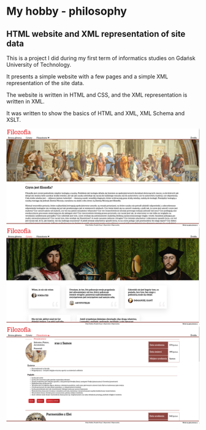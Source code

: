 # My hobby - philosophy
## HTML website and XML representation of site data

This is a project I did during my first term of informatics studies on Gdańsk University of Technology.

It presents a simple website with a few pages and a simple XML representation of the site data.

The website is written in HTML and CSS, and the XML representation is written in XML.

It was written to show the basics of HTML and XML, XML Schema and XSLT.

![screenshot_1](1.png)
![screenshot_2](2.png)
![screenshot_3](3.png)
